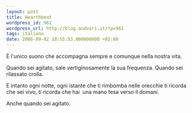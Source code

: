 ```yaml
---
layout: post
title: Hearthbeat
wordpress_id: 961
wordpress_url: http://blog.andvari.it/?p=961
tags: italiano
date: 2006-09-02 18:55:53.000000000 +02:00
---
```

È l'unico suono che accompagna sempre e comunque nella nostra vita.

Quando sei agitato, sale vertiginosamente la sua frequenza. Quando sei rilassato crolla.

E intanto ogni notte, ogni istante che ti rimbomba nelle orecchie ti ricorda che sei vivo, ti ricorda che hai  una mano tesa verso il domani.

Anche quando sei agitato.
